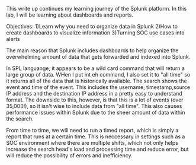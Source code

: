 This write up continues my learning journey of the Splunk platform. In this lab, I will be learning about dashboards and reports. 

Objectives:
1)Learn why you need to organize data in Splunk
2)How to create dashboards to visualize information
3)Turning SOC use cases into alerts


The main reason that Splunk includes dashboards to help organize the overwhelming amount of data that gets forwarded and indexed into Splunk.

In SPL languange, it appears to be a wild card command that will return a large group of data. WHen I put int eh command, I also set it to "all time" so it returns all of the data that is historically available. The search shows the event and time of the event. This includes the username, timestamp,source IP address and the destination IP address in a pretty easy to understand format. The downside to this, however, is that this is a lot of events (over 35,000!), so it isn't wise to include data from "all time". This also causes performance issues within Splunk due to the sheer amount of data within the search. 

From time to time, we will need to run a timed report, which is simply a report that runs at a certain time. This is neccessary in settings such as a SOC environment where there are multiple shifts, which not only helps increase the search head's load and processing time and reduce error, but will reduce the possibility of errors and inefficiency. 


